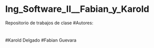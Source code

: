 # Ing_Software_II__Fabian_y_Karold
 Repositorio de trabajos de clase
#Autores:
#
#Karold Delgado
#Fabian Guevara
